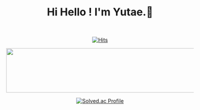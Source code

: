 <div align=center>

# Hi Hello ! I'm Yutae.👋
<br>
  
[![Hits](https://hits.seeyoufarm.com/api/count/incr/badge.svg?url=https%3A%2F%2Fgithub.com%2Fy00913&count_bg=%23806C88&title_bg=%23555555&icon=&icon_color=%23E7E7E7&title=Hits&edge_flat=false)](https://hits.seeyoufarm.com)


<a href="https://github.com/devxb/gitanimals">
  <img
    src="https://render.gitanimals.org/lines/y00913?pet-id=643664451863589436"
    width="600"
    height="120"
  />
</a>
  

<!--
**y00913/y00913** is a ✨ _special_ ✨ repository because its `README.md` (this file) appears on your GitHub profile.

Here are some ideas to get you started:

- 🔭 I’m currently working on ...
- 🌱 I’m currently learning ...
- 👯 I’m looking to collaborate on ...
- 🤔 I’m looking for help with ...
- 💬 Ask me about ...
- 📫 How to reach me: ...
- 😄 Pronouns: ...
- ⚡ Fun fact: ...
-->

<!-- ![Anurag's GitHub stats](https://github-readme-stats.vercel.app/api?username=y00913&show_icons=true&theme=dracula) -->
[![Solved.ac Profile](http://mazassumnida.wtf/api/v2/generate_badge?boj=ayt0913)](https://solved.ac/ayt0913)
<!-- ![trophy](https://github-profile-trophy.vercel.app/?username=y00913&row=1&margin-h=15&theme=dracula) -->

</div>

